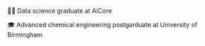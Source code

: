 👨‍💻 Data science graduate at AiCore

:mortar_board: Advanced chemical engineering postgarduate at University of Birmingham
